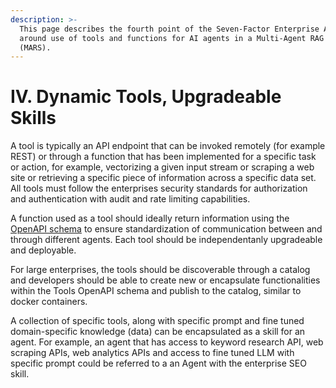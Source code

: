 ```yaml
---
description: >-
  This page describes the fourth point of the Seven-Factor Enterprise AI app
  around use of tools and functions for AI agents in a Multi-Agent RAG Systems
  (MARS).
---
```


# IV. Dynamic Tools, Upgradeable Skills

A tool is typically an API endpoint that can be invoked remotely (for example REST) or through a function that has been implemented for a specific task or action, for example, vectorizing a given input stream or scraping a web site or retrieving a specific piece of information across a specific data set. All tools must follow the enterprises security standards for authorization and authentication with audit and rate limiting capabilities.

A function used as a tool should ideally return information using the[ OpenAPI schema](https://swagger.io/specification/) to ensure standardization of communication between and through different agents. Each tool should be independentanly upgradeable and deployable.&#x20;

For large enterprises, the tools should be discoverable through a catalog and developers should be able to create new or encapsulate functionalities within the Tools OpenAPI schema and publish to the catalog, similar to docker containers.&#x20;

A collection of specific tools, along with specific prompt and fine tuned domain-specific knowledge (data) can be encapsulated as a skill for an agent. For example, an agent that has access to keyword research API, web scraping APIs, web analytics APIs and access to fine tuned LLM with specific prompt could be referred to a an Agent with the enterprise SEO skill.&#x20;
